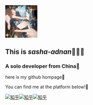 ## 

<img src="img\avator.jpg" alt="头像" style="zoom:10%;" />

## This is ***sasha-adnan***👻👻👻

### A solo developer from China🥢

here is my github hompage🍨

You can find me at the platform below!🧀

[![知乎](https://img.shields.io/badge/%E7%9F%A5%E4%B9%8E-莎夏-blue)](https://www.zhihu.com/people/52-69-16-74)[![知乎](https://img.shields.io/badge/bilibili-莎夏阿德南-pink)](https://space.bilibili.com/1604544540?spm_id_from=333.1007.0.0)[![知乎](https://img.shields.io/badge/抖音-莎夏-black)]([https://www.douyin.com/user/self?from_tab_name=main)

